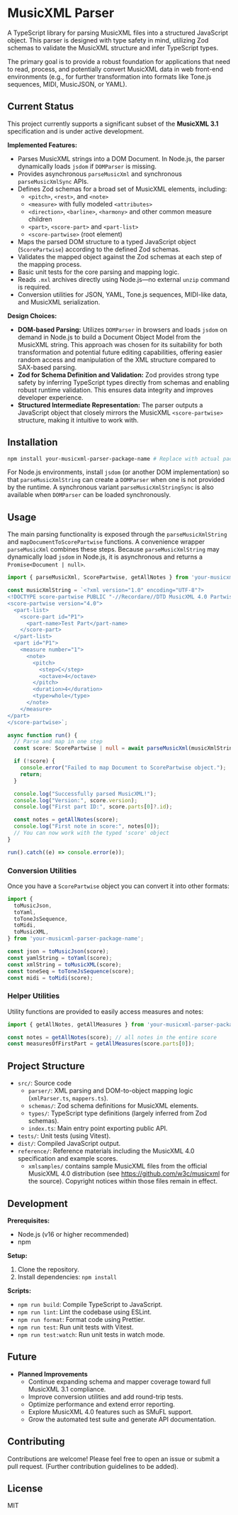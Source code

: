 # MusicXML Parser

A TypeScript library for parsing MusicXML files into a structured JavaScript object. This parser is designed with type safety in mind, utilizing Zod schemas to validate the MusicXML structure and infer TypeScript types.

The primary goal is to provide a robust foundation for applications that need to read, process, and potentially convert MusicXML data in web front-end environments (e.g., for further transformation into formats like Tone.js sequences, MIDI, MusicJSON, or YAML).

## Current Status

This project currently supports a significant subset of the **MusicXML 3.1** specification and is under active development.

**Implemented Features:**
*   Parses MusicXML strings into a DOM Document. In Node.js, the parser dynamically loads `jsdom` if `DOMParser` is missing.
*   Provides asynchronous `parseMusicXml` and synchronous `parseMusicXmlSync` APIs.
*   Defines Zod schemas for a broad set of MusicXML elements, including:
    *   `<pitch>`, `<rest>`, and `<note>`
    *   `<measure>` with fully modeled `<attributes>`
    *   `<direction>`, `<barline>`, `<harmony>` and other common measure children
    *   `<part>`, `<score-part>` and `<part-list>`
    *   `<score-partwise>` (root element)
*   Maps the parsed DOM structure to a typed JavaScript object (`ScorePartwise`) according to the defined Zod schemas.
*   Validates the mapped object against the Zod schemas at each step of the mapping process.
*   Basic unit tests for the core parsing and mapping logic.
*   Reads `.mxl` archives directly using Node.js—no external `unzip` command is required.
*   Conversion utilities for JSON, YAML, Tone.js sequences, MIDI-like data, and MusicXML serialization.

**Design Choices:**
*   **DOM-based Parsing:** Utilizes `DOMParser` in browsers and loads `jsdom` on demand in Node.js to build a Document Object Model from the MusicXML string. This approach was chosen for its suitability for both transformation and potential future editing capabilities, offering easier random access and manipulation of the XML structure compared to SAX-based parsing.
*   **Zod for Schema Definition and Validation:** Zod provides strong type safety by inferring TypeScript types directly from schemas and enabling robust runtime validation. This ensures data integrity and improves developer experience.
*   **Structured Intermediate Representation:** The parser outputs a JavaScript object that closely mirrors the MusicXML `<score-partwise>` structure, making it intuitive to work with.

## Installation

```bash
npm install your-musicxml-parser-package-name # Replace with actual package name once published
```

For Node.js environments, install `jsdom` (or another DOM implementation) so that `parseMusicXmlString` can create a `DOMParser` when one is not provided by the runtime. A synchronous variant `parseMusicXmlStringSync` is also available when `DOMParser` can be loaded synchronously.

## Usage

The main parsing functionality is exposed through the `parseMusicXmlString` and `mapDocumentToScorePartwise` functions. A convenience wrapper `parseMusicXml` combines these steps. Because `parseMusicXmlString` may dynamically load `jsdom` in Node.js, it is asynchronous and returns a `Promise<Document | null>`.

```typescript
import { parseMusicXml, ScorePartwise, getAllNotes } from 'your-musicxml-parser-package-name'; // Adjust import path

const musicXmlString = `<?xml version="1.0" encoding="UTF-8"?>
<!DOCTYPE score-partwise PUBLIC "-//Recordare//DTD MusicXML 4.0 Partwise//EN" "http://www.musicxml.org/dtds/partwise.dtd">
<score-partwise version="4.0">
  <part-list>
    <score-part id="P1">
      <part-name>Test Part</part-name>
    </score-part>
  </part-list>
  <part id="P1">
    <measure number="1">
      <note>
        <pitch>
          <step>C</step>
          <octave>4</octave>
        </pitch>
        <duration>4</duration>
        <type>whole</type>
      </note>
    </measure>
</part>
</score-partwise>`;

async function run() {
  // Parse and map in one step
  const score: ScorePartwise | null = await parseMusicXml(musicXmlString);

  if (!score) {
    console.error("Failed to map Document to ScorePartwise object.");
    return;
  }

  console.log("Successfully parsed MusicXML!");
  console.log("Version:", score.version);
  console.log("First part ID:", score.parts[0]?.id);

  const notes = getAllNotes(score);
  console.log("First note in score:", notes[0]);
  // You can now work with the typed 'score' object
}

run().catch((e) => console.error(e));
```

### Conversion Utilities

Once you have a `ScorePartwise` object you can convert it into other formats:

```typescript
import {
  toMusicJson,
  toYaml,
  toToneJsSequence,
  toMidi,
  toMusicXML,
} from 'your-musicxml-parser-package-name';

const json = toMusicJson(score);
const yamlString = toYaml(score);
const xmlString = toMusicXML(score);
const toneSeq = toToneJsSequence(score);
const midi = toMidi(score);
```

### Helper Utilities

Utility functions are provided to easily access measures and notes:

```typescript
import { getAllNotes, getAllMeasures } from 'your-musicxml-parser-package-name';

const notes = getAllNotes(score); // all notes in the entire score
const measuresOfFirstPart = getAllMeasures(score.parts[0]);
```

## Project Structure

*   `src/`: Source code
    *   `parser/`: XML parsing and DOM-to-object mapping logic (`xmlParser.ts`, `mappers.ts`).
    *   `schemas/`: Zod schema definitions for MusicXML elements.
    *   `types/`: TypeScript type definitions (largely inferred from Zod schemas).
    *   `index.ts`: Main entry point exporting public API.
*   `tests/`: Unit tests (using Vitest).
*   `dist/`: Compiled JavaScript output.
*   `reference/`: Reference materials including the MusicXML 4.0 specification and example scores.
    *   `xmlsamples/` contains sample MusicXML files from the official MusicXML 4.0 distribution (see <https://github.com/w3c/musicxml> for the source). Copyright notices within those files remain in effect.

## Development

**Prerequisites:**
*   Node.js (v16 or higher recommended)
*   npm

**Setup:**
1.  Clone the repository.
2.  Install dependencies: `npm install`

**Scripts:**
*   `npm run build`: Compile TypeScript to JavaScript.
*   `npm run lint`: Lint the codebase using ESLint.
*   `npm run format`: Format code using Prettier.
*   `npm run test`: Run unit tests with Vitest.
*   `npm run test:watch`: Run unit tests in watch mode.

## Future

*   **Planned Improvements**
    *   Continue expanding schema and mapper coverage toward full MusicXML 3.1 compliance.
    *   Improve conversion utilities and add round-trip tests.
    *   Optimize performance and extend error reporting.
    *   Explore MusicXML 4.0 features such as SMuFL support.
    *   Grow the automated test suite and generate API documentation.

## Contributing

Contributions are welcome! Please feel free to open an issue or submit a pull request.
(Further contribution guidelines to be added).

## License

MIT
